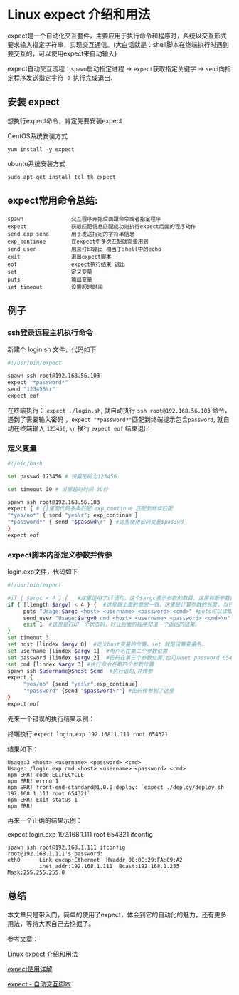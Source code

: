 # Linux expect 介绍和用法

expect是一个自动化交互套件，主要应用于执行命令和程序时，系统以交互形式要求输入指定字符串，实现交互通信。(大白话就是：shell脚本在终端执行时遇到要交互的，可以使用expect来自动输入)

expect自动交互流程：`spawn`启动指定进程 -> `expect`获取指定关键字 -> `send`向指定程序发送指定字符 -> 执行完成退出.

## 安装 expect

想执行expect命令，肯定先要安装expect

CentOS系统安装方式

```
yum install -y expect
```

ubuntu系统安装方式

```
sudo apt-get install tcl tk expect
```

## expect常用命令总结:

```
spawn               交互程序开始后面跟命令或者指定程序
expect              获取匹配信息匹配成功则执行expect后面的程序动作
send exp_send       用于发送指定的字符串信息
exp_continue        在expect中多次匹配就需要用到
send_user           用来打印输出 相当于shell中的echo
exit                退出expect脚本
eof                 expect执行结束 退出
set                 定义变量
puts                输出变量
set timeout         设置超时时间
```

## 例子

### ssh登录远程主机执行命令

新建个 login.sh 文件，代码如下
```sh
#!/usr/bin/expect

spawn ssh root@192.168.56.103
expect "*password*"
send "123456\r"
expect eof
```

在终端执行： `expect ./login.sh`, 就自动执行 `ssh root@192.168.56.103` 命令，遇到了需要输入密码 ，`expect "*password*"`匹配到终端提示包含`password`, 就自动在终端输入 `123456`,  `\r` 换行   `expect eof` 结束退出

### 定义变量

```sh
#!/bin/bash

set passwd 123456 # 设置密码为123456

set timeout 30 # 设置超时时间 30秒

spawn ssh root@192.168.56.103
expect { # {}里面代码多条匹配 exp_continue 匹配到继续匹配
"*yes/no*" { send "yes\r"; exp_continue }
"*password*" { send "$passwd\r" } #这里使用密码变量$passwd
}
expect eof
```

### expect脚本内部定义参数并传参

login.exp文件，代码如下

```sh
#!/usr/bin/expect

#if { $argc < 4 } {   #这里运用了if语句，这个$argc表示参数的数目，这里判断参数数目小于4就执行下面的语句，$argv0为脚本名字本身，$argv为命令行参数。[lrange$argv 0 0]表示第1个参数，[lrange $argv 0 4]为第一个到第五个参数。
if { [llength $argv] < 4 } {  #这里跟上面的意思一致，这里是计算参数的长度，当它的长度小于4就执行下面的语句 
     puts "Usage:$argc <host> <username> <password> <cmd>" #puts可以读取变量，输出内容，跟下面一句话的意思一致，所以这里贴了两句，这里意思是打印输入参数的个数，然后<host> <username> <password> <cmd>输出。
     send_user "Usage:$argv0 cmd <host> <username> <password> <cmd>\n" #send_user 命令用来把后面的参数输出到标准输出中去，默认的的send、exp_send 命令都是将参数输出到程序中去的。这里的$argv0是脚本本身，send_user默认不换行，所以要加\n换行符。
     exit 1  #这里是打印一个状态码，好让后面的程序知道一个返回的结果。
}
set timeout 3
set host [lindex $argv 0]  #定义host变量的位置，set 就是设置变量名。
set username [lindex $argv 1]  #用户名在第二个参数位置
set password [lindex $argv 2]  #密码在第三个参数位置,也可以set password 654321 这样直接指定变量以及实际密码。
set cmd [lindex $argv 3] #执行命令在第四个参数位置
spawn ssh $username@$host $cmd  #执行语句,并传参
expect {
     "yes/no" {send "yes\r";exp_continue}
     "*password" {send "$password\r"} #密码传参到了这里
}
expect eof
```

先来一个错误的执行结果示例：

终端执行 `expect login.exp 192.168.1.111 root 654321`  

结果如下：

```
Usage:3 <host> <username> <password> <cmd>
Usage:./login.exp cmd <host> <username> <password> <cmd>
npm ERR! code ELIFECYCLE
npm ERR! errno 1
npm ERR! front-end-standard@1.0.0 deploy: `expect ./deploy/deploy.sh 192.168.1.111 root 654321`
npm ERR! Exit status 1
npm ERR! 
```

再来一个正确的结果示例：

expect login.exp 192.168.1.111 root 654321 ifconfig

```
spawn ssh root@192.168.1.111 ifconfig
root@192.168.1.111's password: 
eth0      Link encap:Ethernet  HWaddr 00:0C:29:FA:C9:A2  
          inet addr:192.168.1.111  Bcast:192.168.1.255  Mask:255.255.255.0
```

## 总结

本文章只是带入门，简单的使用了expect，体会到它的自动化的魅力，还有更多用法，等待大家自己去挖掘了。


参考文章： 

[Linux expect 介绍和用法](https://www.cnblogs.com/saneri/p/10819348.html)

[expect使用详解](http://www.51niux.com/?id=55)

[expect - 自动交互脚本](http://xstarcd.github.io/wiki/shell/expect.html)